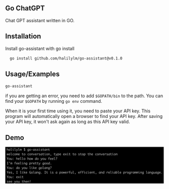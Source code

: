 
## Go ChatGPT

Chat GPT assistant written in GO.



## Installation

Install go-assistant with go install

```bash
  go install github.com/halilylm/go-assistant@v0.1.0
```

## Usage/Examples

```bash
go-assistant
```

if you are getting an error, you need to add `$GOPATH/bin` to the path.
You can find your `$GOPATH` by running `go env` command.

When it is your first time using it, you need to paste your API key.
This program will automatically open a browser to find your API key.
After saving your API key, it won't ask again as long as this API key valid.

## Demo

![screenshot](ss.png)
